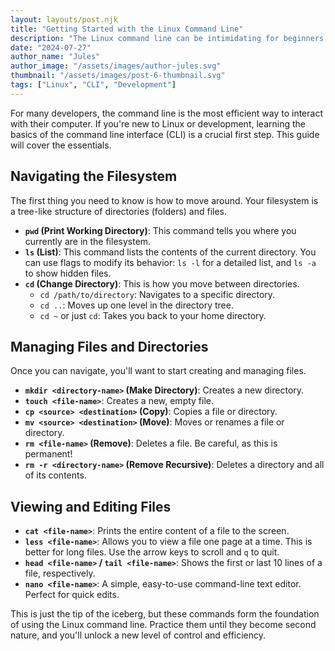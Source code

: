 ```yaml
---
layout: layouts/post.njk
title: "Getting Started with the Linux Command Line"
description: "The Linux command line can be intimidating for beginners, but it's an incredibly powerful tool. This guide will introduce you to the fundamental commands for navigating and managing your filesystem."
date: "2024-07-27"
author_name: "Jules"
author_image: "/assets/images/author-jules.svg"
thumbnail: "/assets/images/post-6-thumbnail.svg"
tags: ["Linux", "CLI", "Development"]
---
```


For many developers, the command line is the most efficient way to interact with their computer. If you're new to Linux or development, learning the basics of the command line interface (CLI) is a crucial first step. This guide will cover the essentials.

## Navigating the Filesystem

The first thing you need to know is how to move around. Your filesystem is a tree-like structure of directories (folders) and files.

*   **`pwd` (Print Working Directory)**: This command tells you where you currently are in the filesystem.
*   **`ls` (List)**: This command lists the contents of the current directory. You can use flags to modify its behavior: `ls -l` for a detailed list, and `ls -a` to show hidden files.
*   **`cd` (Change Directory)**: This is how you move between directories.
    *   `cd /path/to/directory`: Navigates to a specific directory.
    *   `cd ..`: Moves up one level in the directory tree.
    *   `cd ~` or just `cd`: Takes you back to your home directory.

## Managing Files and Directories

Once you can navigate, you'll want to start creating and managing files.

*   **`mkdir <directory-name>` (Make Directory)**: Creates a new directory.
*   **`touch <file-name>`**: Creates a new, empty file.
*   **`cp <source> <destination>` (Copy)**: Copies a file or directory.
*   **`mv <source> <destination>` (Move)**: Moves or renames a file or directory.
*   **`rm <file-name>` (Remove)**: Deletes a file. Be careful, as this is permanent!
*   **`rm -r <directory-name>` (Remove Recursive)**: Deletes a directory and all of its contents.

## Viewing and Editing Files

*   **`cat <file-name>`**: Prints the entire content of a file to the screen.
*   **`less <file-name>`**: Allows you to view a file one page at a time. This is better for long files. Use the arrow keys to scroll and `q` to quit.
*   **`head <file-name>` / `tail <file-name>`**: Shows the first or last 10 lines of a file, respectively.
*   **`nano <file-name>`**: A simple, easy-to-use command-line text editor. Perfect for quick edits.

This is just the tip of the iceberg, but these commands form the foundation of using the Linux command line. Practice them until they become second nature, and you'll unlock a new level of control and efficiency.
